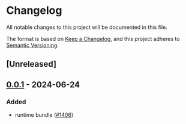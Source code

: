 # Changelog
All notable changes to this project will be documented in this file.

The format is based on [Keep a Changelog](https://keepachangelog.com/en/1.0.0/),
and this project adheres to [Semantic Versioning](https://semver.org/spec/v2.0.0.html).

## [Unreleased]

## [0.0.1](https://github.com/Maidang1/farm/releases/tag/farmfe_plugin_bundle-v0.0.1) - 2024-06-24

### Added
- runtime bundle ([#1406](https://github.com/Maidang1/farm/pull/1406))
